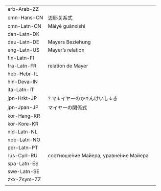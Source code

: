 | | | |
|-|-|-|
| arb-Arab-ZZ |  |  |
| cmn-Hans-CN | 迈耶关系式 |  |
| cmn-Latn-CN | Màiyē guānxishì |  |
| dan-Latn-DK |  |  |
| deu-Latn-DE | Mayers Beziehung |  |
| eng-Latn-US | Mayer’s relation |  |
| fin-Latn-FI |  |  |
| fra-Latn-FR | relation de Mayer |  |
| heb-Hebr-IL |  |  |
| hin-Deva-IN |  |  |
| ita-Latn-IT |  |  |
| jpn-Hrkt-JP | ? マ↓イヤーのか↑んけいし↓き |  |
| jpn-Jpan-JP | マイヤーの関係式 |  |
| kor-Hang-KR |  |  |
| kor-Kore-KR |  |  |
| nld-Latn-NL |  |  |
| nob-Latn-NO |  |  |
| por-Latn-PT |  |  |
| rus-Cyrl-RU | соотноше́ние Ма́йера, уравне́ние Ма́йера |  |
| spa-Latn-ES |  |  |
| swe-Latn-SE |  |  |
| zxx-Zsym-ZZ |  |  |
|  |  |  |
